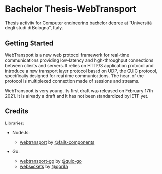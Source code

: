 # Bachelor Thesis-WebTransport

Thesis activity for Computer engineering bachelor degree at "Università degli studi di Bologna", Italy.

## Getting Started

WebTransport is a new web protocol framework for real-time communications providing low-latency and high-throughput connections between clients and servers.
It relies on HTTP/3 application protocol and introduce a new transport layer protocol based on UDP, the QUIC protocol, specifically designed for real time communications.
The heart of the protocol is multiplexed connection made of sessions and streams.

WebTransport is very young. Its first draft was released on February 17th 2021. It is already a draft and It has not been standardized by IETF yet.

## Credits

Libraries:

- NodeJs:
  - [webtransport](https://github.com/fails-components/webtransport) by [@fails-components](https://github.com/fails-components)

- Go:
  - [webtransport-go](https://github.com/quic-go/webtransport-go) by [@quic-go](https://github.com/quic-go)
  - [websockets](https://github.com/gorilla/websocket) by [@gorilla](https://github.com/gorilla)
